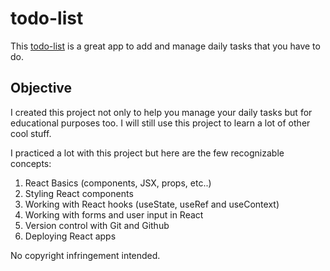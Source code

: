 # todo-list

This [todo-list](https://tlhalefo-todo-list.netlify.app/) is a great app to add and manage daily tasks that you have to do.

## Objective

I created this project not only to help you manage your daily tasks but for educational purposes too. I will still use this project to learn a lot of other cool stuff.

I practiced a lot with this project but here are the few recognizable concepts:
1. React Basics (components, JSX, props, etc..)
2. Styling React components
3. Working with React hooks (useState, useRef and useContext)
4. Working with forms and user input in React
6. Version control with Git and Github
5. Deploying React apps

No copyright infringement intended.
